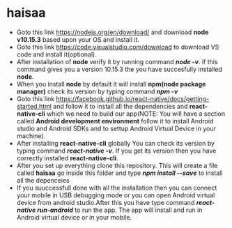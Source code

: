 # haisaa
* Goto this link https://nodejs.org/en/download/ and download **node v10.15.3** based upon your OS and install it.
* Goto this link https://code.visualstudio.com/download to download VS code and install it(optional).
* After installation of **node** verify it by running command ***node -v***. if this command gives you a version 10.15.3 the you have   succesfully installed **node**.
* When you install **node** by default it will install **npm(node package manager)** check its version by typing command ***npm -v***
* Goto this link https://facebook.github.io/react-native/docs/getting-started.html and follow it to install all the        dependencies and **react-native-cli** which we need to build our app(NOTE: You will have a section called **Android development environment** follow it to install Android studio and Android SDKs and to settup Android Virtual Device in your machine).
* After installing **react-native-cli** globally You can check its version by typing command ***react-native -v***. If you get its version then you have correctly installed **react-native-cli**.
* After you set up everything clone this repository. This will create a file called **haisaa** go inside this folder and type ***npm install --save*** to install all the depenceies
* If you suuccessfull done with all the installation then you can connect your mobile in USB debugging mode or you can open Android virtual device from android studio.After this you have type command ***react-native run-android*** to run the app. The app will install and run in Android virtual device or in your mobile.
